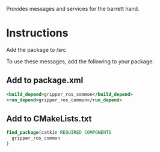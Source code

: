 Provides messages and services for the barrett hand.

# Instructions

Add the package to <your-catkin-ws>/src

To use these messages, add the following to your package:
## Add to package.xml

```xml
<build_depend>gripper_ros_common</build_depend>
<run_depend>gripper_ros_common</run_depend>
```

## Add to CMakeLists.txt

```cmake
find_package(catkin REQUIRED COMPONENTS
  gripper_ros_common
)
```

